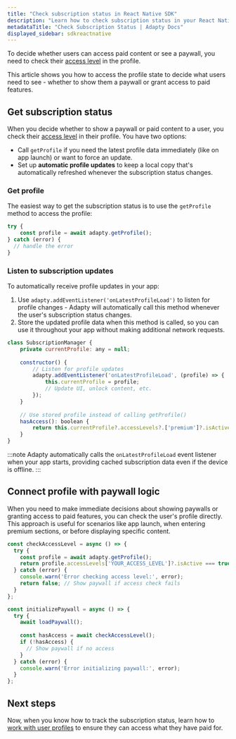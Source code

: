 ```yaml
---
title: "Check subscription status in React Native SDK"
description: "Learn how to check subscription status in your React Native app with Adapty."
metadataTitle: "Check Subscription Status | Adapty Docs"
displayed_sidebar: sdkreactnative
---
```


To decide whether users can access paid content or see a paywall, you need to check their [access level](access-level.md) in the profile.

This article shows you how to access the profile state to decide what users need to see - whether to show them a paywall or grant access to paid features.

## Get subscription status

When you decide whether to show a paywall or paid content to a user, you check their [access level](access-level.md) in their profile. You have two options:

- Call `getProfile` if you need the latest profile data immediately (like on app launch) or want to force an update.
- Set up **automatic profile updates** to keep a local copy that's automatically refreshed whenever the subscription status changes.

### Get profile

The easiest way to get the subscription status is to use the `getProfile` method to access the profile:

```typescript showLineNumbers
try {
    const profile = await adapty.getProfile();
} catch (error) {
  // handle the error
}
```

### Listen to subscription updates

To automatically receive profile updates in your app:

1. Use `adapty.addEventListener('onLatestProfileLoad')` to listen for profile changes - Adapty will automatically call this method whenever the user's subscription status changes.
2. Store the updated profile data when this method is called, so you can use it throughout your app without making additional network requests.

```javascript
class SubscriptionManager {
    private currentProfile: any = null;
    
    constructor() {
        // Listen for profile updates
        adapty.addEventListener('onLatestProfileLoad', (profile) => {
            this.currentProfile = profile;
            // Update UI, unlock content, etc.
        });
    }
    
    // Use stored profile instead of calling getProfile()
    hasAccess(): boolean {
        return this.currentProfile?.accessLevels?.['premium']?.isActive ?? false;
    }
}
```

:::note
Adapty automatically calls the `onLatestProfileLoad` event listener when your app starts, providing cached subscription data even if the device is offline.
:::

## Connect profile with paywall logic

When you need to make immediate decisions about showing paywalls or granting access to paid features, you can check the user's profile directly. This approach is useful for scenarios like app launch, when entering premium sections, or before displaying specific content.

```javascript
const checkAccessLevel = async () => {
  try {
    const profile = await adapty.getProfile();
    return profile.accessLevels['YOUR_ACCESS_LEVEL']?.isActive === true;
  } catch (error) {
    console.warn('Error checking access level:', error);
    return false; // Show paywall if access check fails
  }
};

const initializePaywall = async () => {
  try {
    await loadPaywall();
    
    const hasAccess = await checkAccessLevel();
    if (!hasAccess) {
      // Show paywall if no access
    }
  } catch (error) {
    console.warn('Error initializing paywall:', error);
  }
};
``` 

## Next steps

Now, when you know how to track the subscription status, learn how to [work with user profiles](react-native-quickstart-identify.md) to ensure they can access what they have paid for.